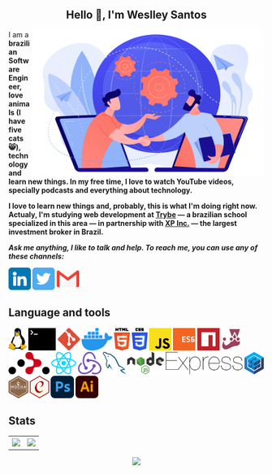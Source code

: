 <article>
  <h1 align="center">Hello 👋, I'm Weslley Santos</h1>
  <p>
    <a href="#">
      <img src="Images/connection.png" alt="represents connection between people by tecnology" width="460px" align="right" />
    </a>
  <p>
  <p>
  I am a <strong>brazilian Software Engineer<strong>, love animals (I have five cats 😸), <strong>technology</strong> and <strong>learn</strong> new things. In my free time, I love to watch YouTube videos, specially podcasts and everything about technology.
  </p>
  <p>
  I love to learn new things and, probably, this is what I'm doing right now. Actualy, I'm studying web development at <a href="https://betrybe.com">Trybe</a> — a brazilian school specialized in this area — in partnership with <a href="https://www.xpinc.com/">XP Inc.</a> — the largest investment broker in Brazil.
  </p>
  <p>
    <em>
      Ask me anything, I like to talk and help. To reach me, you can use any of these channels: 
    </em>
  </p>
  <div>
    <a href="https://www.linkedin.com/in/weslley-almerindo/"><img src="Images/linkedin.png" alt="linkedin" height="44px" /></a>
    <a href="https://twitter.com/wes_almerindo"><img src="Images/twitter.png" alt="twitter" height="44px" /></a>
    <a href="mailto:weslleyalmerindo2@gmail.com"><img src="Images/gmail.png" alt="email" height="44px" /></a>
  </div>
  <h2>Language and tools</h2>
  <div>
    <a href=""><img src="Images/linux-tux.svg" alt="linux" height="44px" /></a>
    <a href=""><img src="Images/terminal.svg" alt="terminal" height="44px" /></a>
    <a href=""><img src="Images/git-icon.svg" alt="git" height="44px" /></a>
    <a href=""><img src="Images/docker-icon.svg" alt="docker" height="44px" /></a>
    <a href=""><img src="Images/html-5.svg" alt="html-5" height="44px" /></a>
    <a href=""><img src="Images/css-3.svg" alt="css-3" height="44px" /></a>
    <a href=""><img src="Images/javascript.svg" alt="javascript" height="44px" /></a>
    <a href=""><img src="Images/es6.svg" alt="es6" height="44px" /></a>
    <a href=""><img src="Images/npm.svg" alt="node package manager" height="44px" /></a>
    <a href=""><img src="Images/jest.svg" alt="jest" height="44px" /></a>
    <a href=""><img src="Images/react-router.svg" alt="react router" height="44px" /></a>
    <a href=""><img src="Images/react.svg" alt="reactjs" height="44px" /></a>
    <a href=""><img src="Images/redux.svg" alt="redux" height="44px" /></a>
    <a href=""><img src="Images/mysql.svg" alt="mysql" height="44px" /></a>
    <a href=""><img src="Images/nodejs.svg" alt="nodejs" height="44px" /></a>
    <a href=""><img src="Images/express.svg" alt="exppressJS" height="44px" /></a>
    <a href=""><img src="Images/sequelize.svg" alt="sequelize" height="44px" /></a>
    <a href=""><img src="Images/mocha.svg" alt="mocha" height="44px" /></a>
    <a href=""><img src="Images/chai.svg" alt="chai" height="44px" /></a>
    <a href=""><img src="Images/adobe-photoshop.svg" alt="adobe photoshop" height="44px" /></a>
    <a href=""><img src="Images/adobe-illustrator.svg" alt="adobe illustrator" height="44px" /></a>
  </div>
  <div>
    <h2>Stats</h2>
    <table align="center">
      <tr>
        <th>
          <a href="https://github.com/anuraghazra/github-readme-stats">
            <img src="https://github-readme-stats.vercel.app/api?username=wes-santos&show_icons=true&theme=github_dark" />
          </a>
        </th>
        <th>
          <a href="https://github.com/anuraghazra/github-readme-stats">
            <img src="https://github-readme-stats.vercel.app/api/top-langs/?username=wes-santos&layout=compact&theme=github_dark" />
          </a>
        </th>
      </tr>
    </table>
    <p align="center">
      <a href="https://github.com/alexandresanlim/Badges4-README.md-Profile">
        <img src="https://github-readme-streak-stats.herokuapp.com/?user=wes-santos&theme=github-dark" />
      </a>
    </p>
  </div>
</article>
<!---
wes-santos/wes-santos is a ✨ special ✨ repository because its `README.md` (this file) appears on your GitHub profile.
You can click the Preview link to take a look at your changes.
--->
